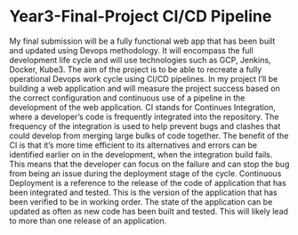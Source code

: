 # Year3-Final-Project CI/CD Pipeline

My final submission will be a fully functional web app that has been built and updated using Devops methodology. It will encompass the full development life cycle and will use technologies such as GCP, Jenkins, Docker, Kube3.
The aim of the project is to be able to recreate a fully operational Devops work cycle using CI/CD pipelines. In my project I’ll be building a web application and will measure the project success based on the correct configuration and continuous use of a pipeline in the development of the web application. 
CI stands for Continues Integration, where a developer’s code is frequently integrated into the repository. The frequency of the integration is used to help prevent bugs and clashes that could develop from merging large bulks of code together. The benefit of the CI is that it’s more time efficient to its alternatives and errors can be identified earlier on in the development, when the integration build fails. This means that the developer can focus on the failure and can stop the bug from being an issue during the deployment stage of the cycle. 
Continuous Deployment is a reference to the release of the code of application that has been integrated and tested. This is the version of the application that has been verified to be in working order. The state of the application can be updated as often as new code has been built and tested. This will likely lead to more than one release of an application.
